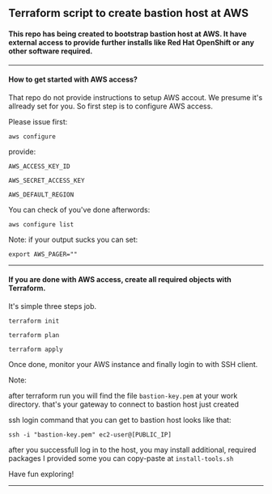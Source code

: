 ## Terraform script to create bastion host at AWS

#### This repo has being created to bootstrap bastion host at AWS. It have external access to provide further installs like Red Hat OpenShift or any other software required.

---

#### How to get started with AWS access?

That repo do not provide instructions to setup AWS accout. We presume it's allready set for you.
So first step is to configure AWS access. 

Please issue first:

`aws configure`

provide:

``AWS_ACCESS_KEY_ID``

``AWS_SECRET_ACCESS_KEY``

``AWS_DEFAULT_REGION``

You can check of you've done afterwords:

`aws configure list`


Note: if your output sucks you can set:

`export AWS_PAGER=""`

---

#### If you are done with AWS access, create all required objects with Terraform.

It's simple three steps job.

`terraform init`

`terraform plan`

`terraform apply`

Once done, monitor your AWS instance and finally login to with SSH client.

Note: 

after terraform run you will find the file `bastion-key.pem` at your work directory.
that's your gateway to connect to bastion host just created

ssh login command that you can get to bastion host looks like that:

`ssh -i "bastion-key.pem" ec2-user@[PUBLIC_IP]`

after you successfull log in to the host, you may install additional, required packages
I provided some you can copy-paste at `install-tools.sh`

Have fun exploring!

---

